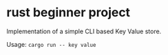 # rust beginner project

Implementation of a simple CLI based Key Value store.

Usage: `cargo run -- key value`
